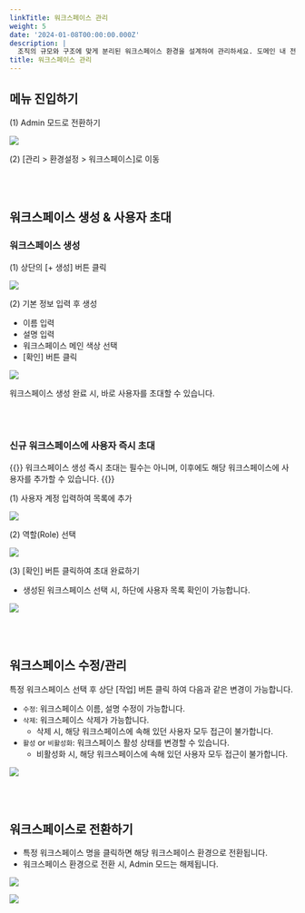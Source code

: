 ```yaml
---
linkTitle: 워크스페이스 관리
weight: 5
date: '2024-01-08T00:00:00.000Z'
description: |
  조직의 규모와 구조에 맞게 분리된 워크스페이스 환경을 설계하여 관리하세요. 도메인 내 전체 워크스페이스 생성, 관리가 가능합니다.
title: 워크스페이스 관리
---
```


## 메뉴 진입하기

(1) Admin 모드로 전환하기

![](/guides/admin/admin_mode/admin-mode-01-ko.png)

(2) \[관리 > 환경설정 > 워크스페이스]로 이동

<br> <br>

## 워크스페이스 생성 & 사용자 초대

### 워크스페이스 생성

(1) 상단의 \[+ 생성] 버튼 클릭

![](/guides/admin/workspaces/workspace-create-workspace-01-ko.png)

(2) 기본 정보 입력 후 생성

* 이름 입력
* 설명 입력
* 워크스페이스 메인 색상 선택
* \[확인] 버튼 클릭

![](/guides/admin/workspaces/workspace-create-workspace-02-ko.png)

워크스페이스 생성 완료 시, 바로 사용자를 초대할 수 있습니다.

<br> <br>

### 신규 워크스페이스에 사용자 즉시 초대

{{<alert>}}
워크스페이스 생성 즉시 초대는 필수는 아니며, 이후에도 해당 워크스페이스에 사용자를 추가할 수 있습니다.
{{</alert>}}

(1) 사용자 계정 입력하여 목록에 추가

![](/guides/admin/workspaces/workspace-create-workspace-03-ko.png)

(2) 역할(Role) 선택

![](/guides/admin/workspaces/workspace-create-workspace-04-ko.png)

(3) \[확인] 버튼 클릭하여 초대 완료하기

* 생성된 워크스페이스 선택 시, 하단에 사용자 목록 확인이 가능합니다.

![](/guides/admin/workspaces/workspace-create-workspace-05-ko.png)

<br> <br>

## 워크스페이스 수정/관리

특정 워크스페이스 선택 후 상단 \[작업] 버튼 클릭 하여 다음과 같은 변경이 가능합니다.

* `수정`: 워크스페이스 이름, 설명 수정이 가능합니다.
* `삭제`: 워크스페이스 삭제가 가능합니다.
  * 삭제 시, 해당 워크스페이스에 속해 있던 사용자 모두 접근이 불가합니다.
* `활성` or `비활성화`: 워크스페이스 활성 상태를 변경할 수 있습니다.
  * 비활성화 시, 해당 워크스페이스에 속해 있던 사용자 모두 접근이 불가합니다.

![](/guides/admin/workspaces/workspace-enable-disable-ko.png)

<br> <br>

## 워크스페이스로 전환하기

* 특정 워크스페이스 명을 클릭하면 해당 워크스페이스 환경으로 전환됩니다.
* 워크스페이스 환경으로 전환 시, Admin 모드는 해제됩니다.

![](/guides/admin/workspaces/workspace-create-workspace-06.png)

![](/guides/admin/workspaces/workspace-create-workspace-07-ko.png)
